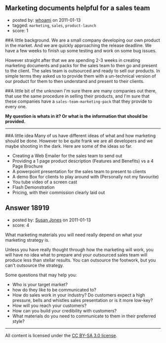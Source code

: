 ## Marketing documents helpful for a sales team

- posted by: [whoami](https://stackexchange.com/users/-1/6537-whoami) on 2011-01-13
- tagged: `marketing`, `sales`, `product-launch`
- score: 1

##A little background.
We are a small company developing our own product in the market. And we are quickly approaching the release deadline. We have a few weeks to finish up some testing and work on some bug issues. 

However straight after that we are spending 2-3 weeks in creating marketing documents and packs for the sales team to then go and present to the client. The sales team is outsourced and ready to sell our products. In simple terms they asked us to provide them with a un-technical version of our product for them to then understand and present to their clients.

##A little bit of the unknown
I'm sure there are many companies out there, that use the same procedure in selling their products, and I'm sure that these companies have a `sales-team-marketing-pack` that they provide to every one.

**My question is whats in it? Or what is the information that should be provided.**

----------------
##A little idea
Many of us have different ideas of what and how marketing should be done. However to be quite frank we are all developers and we maybe shooting in the dark. Here are some of the ideas so far.

 - Creating a Web Emailer for the sales team to send out
 - Providing a 1 page product description (Features and Benefits) vs a 4 Page Brochure
 - A powerpoint presentation for the sales team to present to clients
 - A demo Box for clients to play around with (Personally not my favourite)
 - You tube video of a screen cast
 - Flash Demonstration
 - Pricing, with their commission clearly laid out





## Answer 18919

- posted by: [Susan Jones](https://stackexchange.com/users/-1/2737-susan-jones) on 2011-01-13
- score: 4

What marketing materials you will need really depend on what your marketing strategy is. 

Unless you have really thought through how the marketing will work, you will have no idea what to prepare and your outsourced sales team will produce less than stellar results. You can outsource the footwork, but you can't outsource the strategy.

Some questions that may help you:

 - Who is your target market?
 - how do they like to be communicated to?
 - How do sales work in your industry? Do customers expect a high pressure, bells and whistles sales presentation or is it more low-key?
 - How will you reach your customers?
 - How can you build your credibility with customers?
 - What materials do you need to communicate to them in their preferred style?



---

All content is licensed under the [CC BY-SA 3.0 license](https://creativecommons.org/licenses/by-sa/3.0/).
